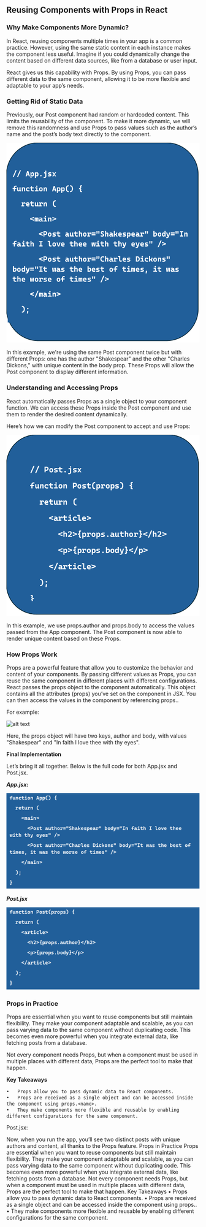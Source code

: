 ## Reusing Components with Props in React

### Why Make Components More Dynamic?

In React, reusing components multiple times in your app is a common practice. However, using the same static content in each instance makes the component less useful. Imagine if you could dynamically change the content based on different data sources, like from a database or user input.

React gives us this capability with Props. By using Props, you can pass different data to the same component, allowing it to be more flexible and adaptable to your app’s needs.

### Getting Rid of Static Data

Previously, our Post component had random or hardcoded content. This limits the reusability of the component. To make it more dynamic, we will remove this randomness and use Props to pass values such as the author’s name and the post’s body text directly to the component.

![alt text](./assets/not-using-props.png)

In this example, we're using the same Post component twice but with different Props: one has the author "Shakespear" and the other "Charles Dickons," with unique content in the body prop. These Props will allow the Post component to display different information.

### Understanding and Accessing Props

React automatically passes Props as a single object to your component function. We can access these Props inside the Post component and use them to render the desired content dynamically.

Here’s how we can modify the Post component to accept and use Props:

![alt text](./assets/using-props.png)

In this example, we use props.author and props.body to access the values passed from the App component. The Post component is now able to render unique content based on these Props.

### How Props Work

Props are a powerful feature that allow you to customize the behavior and content of your components. By passing different values as Props, you can reuse the same component in different places with different configurations.
React passes the props object to the component automatically. This object contains all the attributes (props) you’ve set on the component in JSX. You can then access the values in the component by referencing props.<attribute>.

For example:

![alt text](./assets/passing-props-objects.png)

Here, the props object will have two keys, author and body, with values "Shakespear" and "In faith I love thee with thy eyes".

**Final Implementation**

Let’s bring it all together. Below is the full code for both App.jsx and Post.jsx.

***App.jsx:***

![alt text](./assets/appjsx.png)

***Post.jsx***

![alt text](./assets/postjsx.png)

### Props in Practice

Props are essential when you want to reuse components but still maintain flexibility. They make your component adaptable and scalable, as you can pass varying data to the same component without duplicating code. This becomes even more powerful when you integrate external data, like fetching posts from a database.

Not every component needs Props, but when a component must be used in multiple places with different data, Props are the perfect tool to make that happen.

**Key Takeaways**
```
•	Props allow you to pass dynamic data to React components.
•	Props are received as a single object and can be accessed inside the component using props.<name>.
•	They make components more flexible and reusable by enabling different configurations for the same component.
```








Post.jsx:









Now, when you run the app, you’ll see two distinct posts with unique authors and content, all thanks to the Props feature.
Props in Practice
Props are essential when you want to reuse components but still maintain flexibility. They make your component adaptable and scalable, as you can pass varying data to the same component without duplicating code. This becomes even more powerful when you integrate external data, like fetching posts from a database.
Not every component needs Props, but when a component must be used in multiple places with different data, Props are the perfect tool to make that happen.
Key Takeaways
•	Props allow you to pass dynamic data to React components.
•	Props are received as a single object and can be accessed inside the component using props.<name>.
•	They make components more flexible and reusable by enabling different configurations for the same component.
